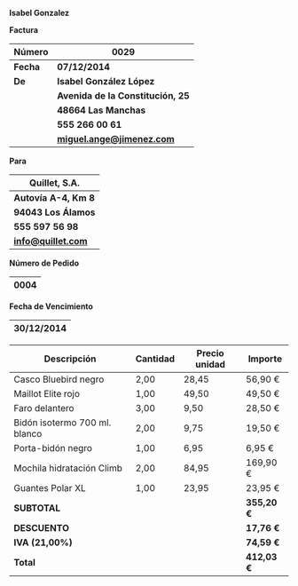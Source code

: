 **Isabel Gonzalez**

**Factura**

| **Número** | **0029** |
| --- | --- |
| **Fecha** | **07/12/2014** |
| **De** | **Isabel González López** |
|  | **Avenida de la Constitución, 25** |
|  | **48664 Las Manchas** |
|  | **555 266 00 61** |
|  | **miguel.ange@jimenez.com** |

**Para**

| **Quillet, S.A.** |
| --- |
| **Autovía A-4, Km 8** |
| **94043 Los Álamos** |
| **555 597 56 98** |
| **info@quillet.com** |

**Número de Pedido**

| **0004** |
| --- |

**Fecha de Vencimiento**

| **30/12/2014** |
| --- |

**Descripción** | **Cantidad** | **Precio unidad** | **Importe** |
| --- | --- | --- | --- |
| Casco Bluebird negro | 2,00 | 28,45 | 56,90 € |
| Maillot Elite rojo | 1,00 | 49,50 | 49,50 € |
| Faro delantero | 3,00 | 9,50 | 28,50 € |
| Bidón isotermo 700 ml. blanco | 2,00 | 9,75 | 19,50 € |
| Porta-bidón negro | 1,00 | 6,95 | 6,95 € |
| Mochila hidratación Climb | 2,00 | 84,95 | 169,90 € |
| Guantes Polar XL | 1,00 | 23,95 | 23,95 € |
| **SUBTOTAL** |  |  | **355,20 €** |
| **DESCUENTO** |  |  | **17,76 €** |
| **IVA (21,00%)** |  |  | **74,59 €** |
| **Total** |  |  | **412,03 €** |